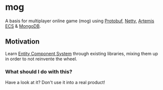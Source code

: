 # mog
A basis for multiplayer online game (mog) using [Protobuf](https://github.com/protocolbuffers/protobuf), [Netty](https://github.com/netty/netty), [Artemis ECS](https://github.com/junkdog/artemis-odb) & [MongoDB](https://github.com/mongodb/mongo).

## Motivation
Learn [Entity Component System](https://en.wikipedia.org/wiki/Entity_component_system) through existing libraries, mixing them up in order to not reinvente the wheel.

### What should I do with this?
Have a look at it? Don't use it into a real product!
